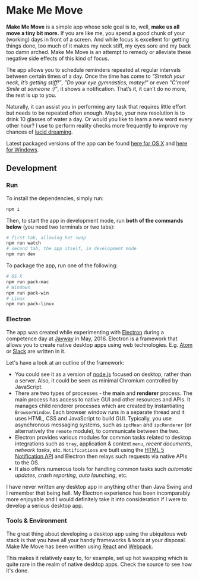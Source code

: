 # Make Me Move

**Make Me Move** is a simple app whose sole goal is to, well, **make us all move a tiny bit more.**
If you are like me, you spend a good chunk of your (working) days in front of a screen.
And while focus is excellent for getting things done, too much of it makes my neck stiff,
my eyes sore and my back too damn arched. Make Me Move is an attempt to remedy or alleviate
these negative side effects of this kind of focus.

The app allows you to schedule reminders repeated at regular intervals between certain times of a day.
Once the time has come to *”Stretch your neck, it’s getting stiff!”*, *”Do your eye gymnastics, matey!”* or even
*”C’mon! Smile at someone :)”*, it shows a notification. That’s it, it can’t do no more, the rest is up to you.

Naturally, it can assist you in performing any task that requires little effort but needs to be repeated often enough.
Maybe, your new resolution is to drink 10 glasses of water a day. Or would you like to learn a new word every other hour?
I use to perform reality checks more frequently to improve my chances of [lucid dreaming](http://lucid.wikia.com/wiki/Reality_check).

Latest packaged versions of the app can be found
[here for OS X](http://make-me-move.tadeaspetak.net/MakeMeMove-darwin-x64.zip) and
[here for Windows](http://make-me-move.tadeaspetak.net/MakeMeMove-win32-ia32.zip).

## Development

### Run

To install the dependencies, simply run:

``` bash
npm i
```

Then, to start the app in development mode, run **both of the commands below** (you need two terminals or two tabs):

``` bash
# first tab, allowing hot swap
npm run watch
# second tab, the app itself, in development mode
npm run dev
```

To package the app, run one of the following:

``` bash
# OS X
npm run pack-mac
# Windows
npm run pack-win
# Linux
npm run pack-linux
```

### Electron

The app was created while experimenting with [Electron](http://electron.atom.io/) during a competence day at
[Jayway](https://jayway.com) in May, 2016. Electron is a framework that allows
you to create native desktop apps using web technologies. E.g. [Atom](https://atom.io/) or [Slack](https://slack.com/)
are written in it.

Let's have a look at an outline of the framework:

- You could see it as a version of [node.js](https://nodejs.org/en/) focused on desktop, rather than a server. Also,
it could be seen as minimal Chromium controlled by JavaScript.
- There are two types of processes - the **main** and **renderer** process. The main process has access
to native GUI and other resources and APIs. It manages child renderer processes which
are created by instantiating `BrowserWindow`. Each browser window runs in a separate thread and
it uses HTML, CSS and JavaScript to build GUI. Typically, you use asynchronous messaging systems, such as
`ipcMean` and `ipcRenderer` (or alternatively the `remote` module), to communicate between the two.
- Electron provides various modules for common tasks related to desktop integrations such as `tray`,
application & context `menu`, *recent documents*, *network tasks*, etc. `Notification`s are built
using the [HTML 5 Notification API](...) and Electron then relays such requests via native
APIs to the OS.
- It also offers numerous tools for handling common tasks such *automatic updates*, *crash reporting*,
*auto launching*, etc.

I have never written any desktop app in anything other than Java Swing and I remember that being hell.
My Electron experience has been incomparably more enjoyable and I would definitely take it into
consideration if I were to develop a serious desktop app.

### Tools & Environment

The great thing about developing a desktop app using the ubiquitous web stack is that
you have all your handy frameworks & tools at your disposal. Make Me Move has been written
using [React](https://facebook.github.io/react/) and [Webpack](https://webpack.github.io/).

This makes it relatively easy to, for example, set up hot swapping which is quite rare in
the realm of native desktop apps. Check the source to see how it's done.
